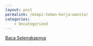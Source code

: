 ```yaml
---
layout: post
permalink: /mimpi-teman-kerja-wanita/
categories:
    - Uncategorized
---
```


[Baca Selengkapnya](/05)